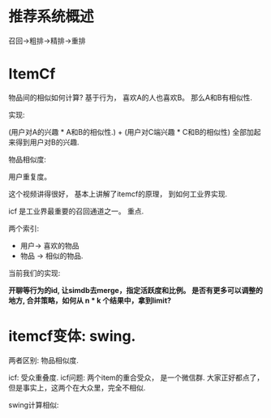 # 推荐系统概述


召回->粗排->精排->重排



# ItemCf

物品间的相似如何计算?  基于行为， 喜欢A的人也喜欢B。 那么A和B有相似性.

实现:

(用户对A的兴趣 * A和B的相似性.) + (用户对C端兴趣 * C和B的相似性) 全部加起来得到用户对B的兴趣.


物品相似度:

用户重复度。

这个视频讲得很好， 基本上讲解了itemcf的原理， 到如何工业界实现.

icf 是工业界最重要的召回通道之一。 重点.

两个索引:

* 用户-> 喜欢的物品
* 物品 -> 相似的物品.

当前我们的实现:

**开聊等行为的id, 让simdb去merge，指定活跃度和比例。  是否有更多可以调整的地方, 合并策略，如何从 n * k 个结果中，拿到limit?**

# itemcf变体: swing. 

两者区别: 物品相似度.

icf: 受众重叠度.
icf问题: 两个item的重合受众， 是一个微信群. 大家正好都点了， 但是事实上，这两个在大众里，完全不相似. 

swing计算相似:

  


